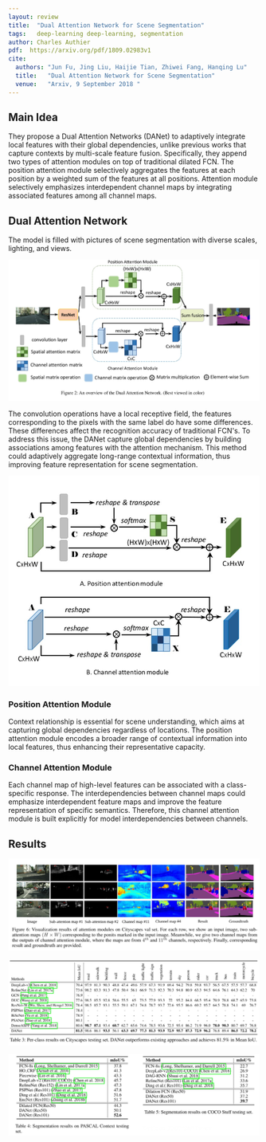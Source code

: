 ```yaml
---
layout: review
title:  "Dual Attention Network for Scene Segmentation"
tags:   deep-learning deep-learning, segmentation
author: Charles Authier
pdf:  https://arxiv.org/pdf/1809.02983v1
cite:
  authors: "Jun Fu, Jing Liu, Haijie Tian, Zhiwei Fang, Hanqing Lu"
  title:   "Dual Attention Network for Scene Segmentation"
  venue:   "Arxiv, 9 September 2018 "
---
```


## Main Idea
They propose a Dual Attention  Networks  (DANet) to adaptively integrate local features with their global dependencies, unlike previous works that capture contexts by multi-scale feature fusion.
Specifically, they append two types of attention modules on top of traditional dilated  FCN. The position attention module selectively aggregates the features at each position by a weighted sum of the features at all positions. Attention module selectively emphasizes interdependent channel maps by integrating associated features among all channel maps.


## Dual Attention Network
The model is filled with pictures of scene segmentation with diverse scales, lighting, and views.

![](/article/images/DANSS/network.jpg)

The convolution operations have a local receptive field, the features corresponding to the pixels with the same label do have some differences.
These differences affect the recognition accuracy of traditional FCN's.
To address this issue, the DANet capture global dependencies by building associations among features with the attention mechanism.
This method could adaptively aggregate long-range contextual information, thus improving feature representation for scene segmentation.

![](/article/images/DANSS/models.jpg)

### Position Attention Module
Context relationship is essential for scene understanding, which aims at capturing global dependencies regardless of locations.
The position attention module encodes a broader range of contextual information into local features, thus enhancing their representative capacity.

### Channel Attention Module
Each channel map of high-level features can be associated with a class-specific response.
The interdependencies between channel maps could emphasize interdependent feature maps and improve the feature representation of specific semantics.
Therefore, this channel attention module is built explicitly for model interdependencies between
channels.

## Results

![](/article/images/DANSS/image.jpg)

![](/article/images/DANSS/table.jpg)

![](/article/images/DANSS/2table.jpg)
